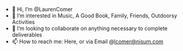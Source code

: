 - 👋 Hi, I’m @LaurenComer
- 👀 I’m interested in Music, A Good Book, Family, Friends, Outdoorsy Activities
- 💞️ I’m looking to collaborate on anything necessary to complete deliverables
- 📫 How to reach me: Here, or via Email @lcomer@nisum.com

<!---
LaurenComer/LaurenComer is a ✨ special ✨ repository because its `README.md` (this file) appears on your GitHub profile.
You can click the Preview link to take a look at your changes.
--->
